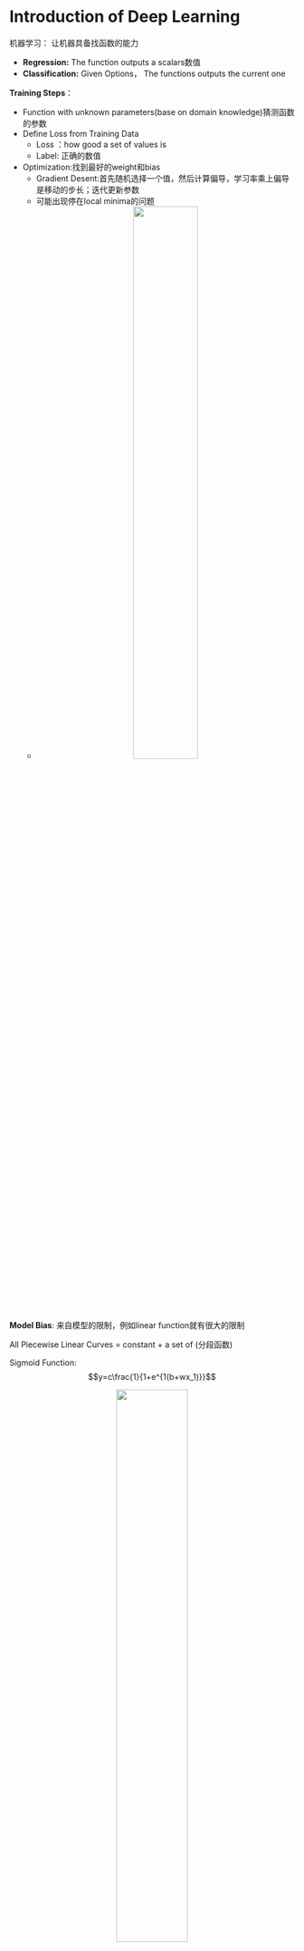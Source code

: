 # Introduction of Deep Learning

机器学习： 让机器具备找函数的能力

- **Regression:** The function outputs a scalars数值
- **Classification:** Given Options， The functions outputs the current one

**Training  Steps**：
- Function with unknown parameters(base on domain knowledge)猜测函数的参数
- Define Loss from Training Data
    - Loss ：how good a set of values is
    - Label: 正确的数值
- Optimization:找到最好的weight和bias
    - Gradient Desent:首先随机选择一个值，然后计算偏导，学习率乘上偏导是移动的步长；迭代更新参数
    - 可能出现停在local minima的问题
    - <div align = center><img src="assets/Lecture%201%20Introduction%20of%20Deep%20Learning/file-20250416120740526.png" width = 50%></div>


**Model Bias**: 来自模型的限制，例如linear function就有很大的限制


All Piecewise Linear Curves = constant + a set of (分段函数)

Sigmoid Function: $$y=c\frac{1}{1+e^{1(b+wx_1)}}$$
<div align = center><img src="assets/Lecture%201%20Introduction%20of%20Deep%20Learning/file-20250416150011827.png" width=50%></div>

修改参数来调整拟合的效果
<div align = center><img src="assets/Lecture%201%20Introduction%20of%20Deep%20Learning/file-20250416150826785.png" width = 50%></div>

**New Model : More Features:**
$$
y=b+wx_1\rightarrow y=b+\sum_ic_isigmoid(b_i+w_ix_1)
$$

$$
y=b+\sum_jw_jx_j\rightarrow y=b+\sum_ic_i~sigmoid(b_i+\sum_jw_{ij}xj)
$$
<div align = center><img src="assets/Lecture%201%20Introduction%20of%20Deep%20Learning/file-20250416161444015.png" width = 50%></div>

![400](assets/Lecture%201%20Introduction%20of%20Deep%20Learning/file-20250416221336124.png)

$$
\begin{aligned}
&r=Wx+b
\\& a=\sigma(r)
\\&y=b+c^Ta
\end{aligned}
$$
- feature: $x$
- Unknown parameters: $W,b,c^T,b$,这些组成一个长向量$\theta$


**Loss**: is a function of parameters $L(\theta)$

$$\begin{aligned}
&\theta=\begin{bmatrix}
\theta_1\\\theta_2\\\cdots\\\theta_n
\end{bmatrix}\\
&\theta^*= arg~min_{\theta}L
\\
&g(gradient)=\begin{bmatrix}
\frac{\partial L}{\partial \theta_1}|_{\theta=\theta^0}\\
\frac{\partial L}{\partial \theta_2}|_{\theta=\theta^0}\\\cdots
\end{bmatrix}
\\&g=\bigtriangledown L(\theta^0)\\
&\begin{bmatrix}
\theta_1^1\\\theta_2^1\\\cdots
\end{bmatrix}\leftarrow\begin{bmatrix}
\theta_1^0\\\theta_2^0\\\cdots
\end{bmatrix}-\eta g
\end{aligned}$$

将一整个L划分为很多个batch，每次计算loss，更新参数只是用其中一个batch，

1 epoch = see all the batches once

**ReLU:**
$$y=b+\sum_{2i}c_imax(0,b_j+\sum_jw_{ij}xj)$$
**Activation Function:** 例如Sigmoid,RuLU，在机器学习中统称为激活函数

## 1 Pytorch tutorial
### 1.1 Load Data
#### 1.1.1 Load Data
- `torch.utils.data.Dataset`:stores data samples and expected values
- `torch.utils.data.Dataloader`: groups data in batches, enables multiprocessing
```python
dataset = MyDataset(file)
dataloader = Dataloader(dataset, batch_size, shuffle=True )//Training:True,Testing:False

```

#### 1.1.2 Tensor
```python
x = torch.tensor([[1, -1], [-1, 1]])
y = x.sum()#元素求和
y = x.mean()
y = x.transpose(0,1) #转置
y = x.squeeze(0)#移除大小为1的维度
y = x.unsqueeze(1)#扩展维度，设置为1
w = torch.cat([x,y,z],dim=1)#拼接tensor
```

##### 1.1.2.1 Datatype

```python
torch.float
torch.long
torch.FloatTensor
torch.LongTensor
```

##### 1.1.2.2 Device 
```python
x.to('cpu')#default
torch.cuda.is_available()
x.to('cuda')
```

#### 1.1.3 Gradient Calculation
```python
>>> x = torch.tensor([[1., 0.], [-1., 1.]], requires_grad=True) 
>>> z = x.pow(2).sum()  
>>> z.backwa
>>> rd() >>> x.grad
```


### 1.2 Define Neural Network

- Linear Layer(Full-connected Layer)`nn.Linear(in_features,out_features)`
```python
>>> layer = torch.nn.Linear(32, 64) 
>>> layer.weight.shape 
    torch.Size([64, 32]) 
>>> layer.bias.shape 
    torch.Size([64])
```
- Non-Linear Activation Functions:`nn.Sigmoid()`,`nn.ReLU`

### 1.3 Loss Function
```python
criterion = nn.MSELoss()
criterion = nn.CrossEntropyLoss()
loss = criterion(model_output, expected_value)
```

### 1.4 Optimization Function
```python
optimizer = torch.optim.SGD(model.parameters(), lr, momentum = 0)
optimizer.zero_grad()#reset gradients of model parameters.
loss.backward()#backpropagate gradients of prediction loss
optimizer.step() #adjust model parameters
```

### 1.5 Train
![400](assets/Lecture%201%20Introduction%20of%20Deep%20Learning/file-20250417123723242.png)

![400](assets/Lecture%201%20Introduction%20of%20Deep%20Learning/file-20250417123753286.png)
![400](assets/Lecture%201%20Introduction%20of%20Deep%20Learning/file-20250417123812036.png)

